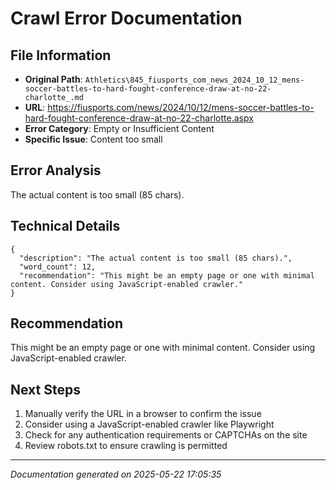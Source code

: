 # Crawl Error Documentation

## File Information
- **Original Path**: `Athletics\845_fiusports_com_news_2024_10_12_mens-soccer-battles-to-hard-fought-conference-draw-at-no-22-charlotte_.md`
- **URL**: https://fiusports.com/news/2024/10/12/mens-soccer-battles-to-hard-fought-conference-draw-at-no-22-charlotte.aspx
- **Error Category**: Empty or Insufficient Content
- **Specific Issue**: Content too small

## Error Analysis
The actual content is too small (85 chars).

## Technical Details
```
{
  "description": "The actual content is too small (85 chars).",
  "word_count": 12,
  "recommendation": "This might be an empty page or one with minimal content. Consider using JavaScript-enabled crawler."
}
```

## Recommendation
This might be an empty page or one with minimal content. Consider using JavaScript-enabled crawler.

## Next Steps
1. Manually verify the URL in a browser to confirm the issue
2. Consider using a JavaScript-enabled crawler like Playwright
3. Check for any authentication requirements or CAPTCHAs on the site
4. Review robots.txt to ensure crawling is permitted

---
*Documentation generated on 2025-05-22 17:05:35*
